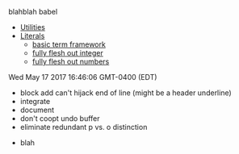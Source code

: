 <!-- BLEGH -->

blahblah babel<!-- /BLEGH -->

<!-- TOCLUDE: name: soma TARGET:../Soma/TODO.md -->

<!-- toclude: NAME: this target:TODO.md --><!-- SOMA -->

-	[Utilities](#utilities)  
-	[Literals](#literals)
	-	[basic term framework](#basic-term-framework)  
	-	[fully flesh out integer](#fully-flesh-out-integer)  
	-	[fully flesh out numbers](#fully-flesh-out-numbers)  

<!-- /SOMA -->

<!-- BOO -->

Wed May 17 2017 16:46:06 GMT-0400 (EDT)

<!-- /BOO --><!-- THIS -->

-	block add can't hijack end of line (might be a header underline)
-	integrate
-	document
-	don't coopt undo buffer
-	eliminate redundant p vs. o distinction

<!-- /THIS -->

-	blah

<!-- TRASH:

Wed May 17 2017 16:45:08 GMT-0400 (EDT)
Wed May 17 2017 16:44:10 GMT-0400 (EDT)
Wed May 17 2017 16:43:56 GMT-0400 (EDT)
Wed May 17 2017 16:34:00 GMT-0400 (EDT)
Wed May 17 2017 16:33:38 GMT-0400 (EDT)
Wed May 17 2017 16:32:55 GMT-0400 (EDT)
Wed May 17 2017 16:32:28 GMT-0400 (EDT)
Wed May 17 2017 16:32:06 GMT-0400 (EDT)
Tue May 16 2017 23:59:32 GMT-0400 (EDT)
-   cannot read error when trash first placed
-   eliminate redundant p vs. o distinction
Tue May 16 2017 23:56:03 GMT-0400 (EDT)
 -->
